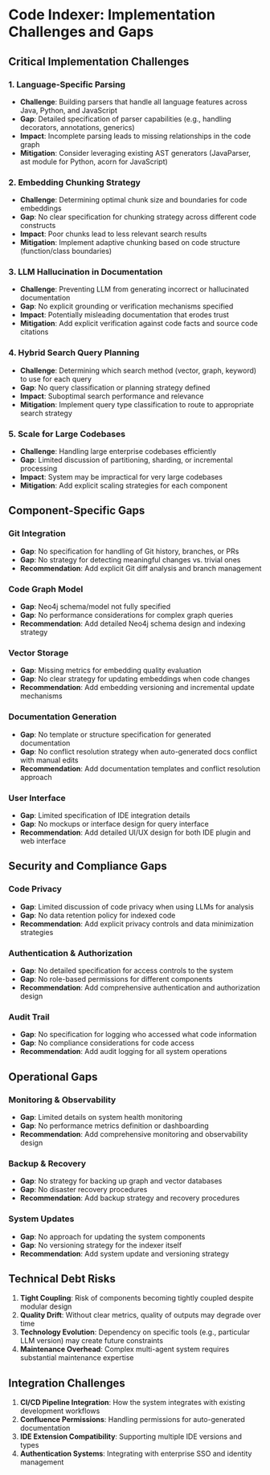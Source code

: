 # Code Indexer: Implementation Challenges and Gaps

## Critical Implementation Challenges

### 1. Language-Specific Parsing
- **Challenge**: Building parsers that handle all language features across Java, Python, and JavaScript
- **Gap**: Detailed specification of parser capabilities (e.g., handling decorators, annotations, generics)
- **Impact**: Incomplete parsing leads to missing relationships in the code graph
- **Mitigation**: Consider leveraging existing AST generators (JavaParser, ast module for Python, acorn for JavaScript)

### 2. Embedding Chunking Strategy
- **Challenge**: Determining optimal chunk size and boundaries for code embeddings
- **Gap**: No clear specification for chunking strategy across different code constructs
- **Impact**: Poor chunks lead to less relevant search results
- **Mitigation**: Implement adaptive chunking based on code structure (function/class boundaries)

### 3. LLM Hallucination in Documentation
- **Challenge**: Preventing LLM from generating incorrect or hallucinated documentation
- **Gap**: No explicit grounding or verification mechanisms specified
- **Impact**: Potentially misleading documentation that erodes trust
- **Mitigation**: Add explicit verification against code facts and source code citations

### 4. Hybrid Search Query Planning
- **Challenge**: Determining which search method (vector, graph, keyword) to use for each query
- **Gap**: No query classification or planning strategy defined
- **Impact**: Suboptimal search performance and relevance
- **Mitigation**: Implement query type classification to route to appropriate search strategy

### 5. Scale for Large Codebases
- **Challenge**: Handling large enterprise codebases efficiently
- **Gap**: Limited discussion of partitioning, sharding, or incremental processing
- **Impact**: System may be impractical for very large codebases
- **Mitigation**: Add explicit scaling strategies for each component

## Component-Specific Gaps

### Git Integration
- **Gap**: No specification for handling of Git history, branches, or PRs
- **Gap**: No strategy for detecting meaningful changes vs. trivial ones
- **Recommendation**: Add explicit Git diff analysis and branch management

### Code Graph Model
- **Gap**: Neo4j schema/model not fully specified
- **Gap**: No performance considerations for complex graph queries
- **Recommendation**: Add detailed Neo4j schema design and indexing strategy

### Vector Storage
- **Gap**: Missing metrics for embedding quality evaluation
- **Gap**: No clear strategy for updating embeddings when code changes
- **Recommendation**: Add embedding versioning and incremental update mechanisms

### Documentation Generation
- **Gap**: No template or structure specification for generated documentation
- **Gap**: No conflict resolution strategy when auto-generated docs conflict with manual edits
- **Recommendation**: Add documentation templates and conflict resolution approach

### User Interface
- **Gap**: Limited specification of IDE integration details
- **Gap**: No mockups or interface design for query interface
- **Recommendation**: Add detailed UI/UX design for both IDE plugin and web interface

## Security and Compliance Gaps

### Code Privacy
- **Gap**: Limited discussion of code privacy when using LLMs for analysis
- **Gap**: No data retention policy for indexed code
- **Recommendation**: Add explicit privacy controls and data minimization strategies

### Authentication & Authorization
- **Gap**: No detailed specification for access controls to the system
- **Gap**: No role-based permissions for different components
- **Recommendation**: Add comprehensive authentication and authorization design

### Audit Trail
- **Gap**: No specification for logging who accessed what code information
- **Gap**: No compliance considerations for code access
- **Recommendation**: Add audit logging for all system operations

## Operational Gaps

### Monitoring & Observability
- **Gap**: Limited details on system health monitoring
- **Gap**: No performance metrics definition or dashboarding
- **Recommendation**: Add comprehensive monitoring and observability design

### Backup & Recovery
- **Gap**: No strategy for backing up graph and vector databases
- **Gap**: No disaster recovery procedures
- **Recommendation**: Add backup strategy and recovery procedures

### System Updates
- **Gap**: No approach for updating the system components
- **Gap**: No versioning strategy for the indexer itself
- **Recommendation**: Add system update and versioning strategy

## Technical Debt Risks

1. **Tight Coupling**: Risk of components becoming tightly coupled despite modular design
2. **Quality Drift**: Without clear metrics, quality of outputs may degrade over time
3. **Technology Evolution**: Dependency on specific tools (e.g., particular LLM version) may create future constraints
4. **Maintenance Overhead**: Complex multi-agent system requires substantial maintenance expertise

## Integration Challenges

1. **CI/CD Pipeline Integration**: How the system integrates with existing development workflows
2. **Confluence Permissions**: Handling permissions for auto-generated documentation
3. **IDE Extension Compatibility**: Supporting multiple IDE versions and types
4. **Authentication Systems**: Integrating with enterprise SSO and identity management